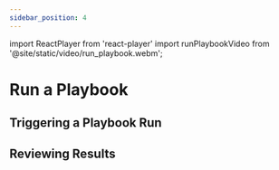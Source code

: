 ```yaml
---
sidebar_position: 4 
---
```

import ReactPlayer from 'react-player'
import runPlaybookVideo from '@site/static/video/run_playbook.webm';


# Run a Playbook


<ReactPlayer width="100%" height="auto" controls url={runPlaybookVideo} />

## Triggering a Playbook Run

## Reviewing Results


